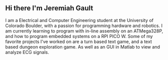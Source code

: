 ## Hi there I'm Jeremiah Gault

I am a Electrical and Computer Engineering student at the University of Colorado Boulder, with a passion for programming hardware and robotics. I am currently learning to program with in-line assembly on an ATMega328P, and how to program embedded systems on a RPI PICO W. Some of my favorite projects I've worked on are a turn based text game, and a text based dungeon exploration game. As well as an GUI in Matlab to view and analyze ECG signals.
